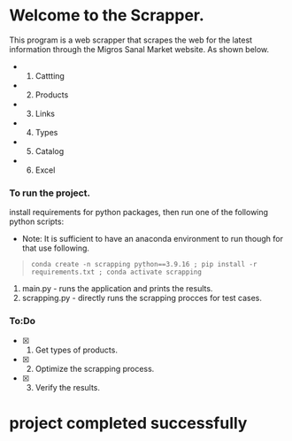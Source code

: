 # Welcome to the Scrapper.

This program is a web scrapper that scrapes the web for the latest information through the Migros Sanal Market website. As shown below.

* 1. Cattting
* 2. Products
* 3. Links
* 4. Types
* 5. Catalog
* 6. Excel

### To run the project.

install requirements for python packages, then run one of the following python scripts:

* Note: It is sufficient to have an anaconda environment to run though for that use following.
> ``conda create -n scrapping python==3.9.16 ; pip install -r requirements.txt ; conda activate scrapping``

1. main.py - runs the application and prints the results.
2. scrapping.py - directly runs the scrapping procces for test cases.

### To:Do

* [x] 1. Get types of products.
* [x] 2. Optimize the scrapping process.
* [X] 3. Verify the results.  

# project completed successfully
